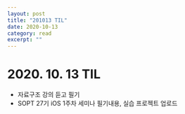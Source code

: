 ```yaml
---
layout: post
title: "201013 TIL" 
date: 2020-10-13
category: read 
excerpt: ""
---
```


# 2020. 10. 13 TIL

* 자료구조 강의 듣고 필기
* SOPT 27기 iOS 1주차 세미나 필기내용, 실습 프로젝트 업로드


